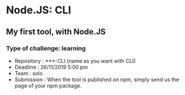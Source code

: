# Node.JS: CLI

## My first tool, with Node.JS

### Type of challenge: learning
- Repository : ***-CLI (name as you want with CLI)
- Deadline : 26/11/2019 5:00 pm
- Team : solo
- Submission : When the tool is published on npm, simply send us the page of your npm package.
